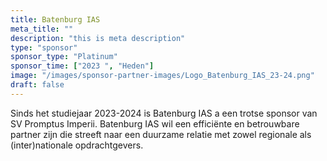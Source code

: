 ```yaml
---
title: Batenburg IAS
meta_title: ""
description: "this is meta description"
type: "sponsor"
sponsor_type: "Platinum"
sponsor_time: ["2023 ", "Heden"]
image: "/images/sponsor-partner-images/Logo_Batenburg_IAS_23-24.png"
draft: false
---
```


Sinds het studiejaar 2023-2024 is Batenburg IAS a een trotse sponsor van SV Promptus Imperii. Batenburg IAS wil een efficiënte en betrouwbare partner zijn die streeft naar een duurzame relatie met zowel regionale als (inter)nationale opdrachtgevers.